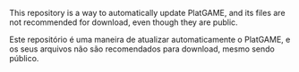 This repository is a way to automatically update PlatGAME, and its files are not recommended for download, even though they are public.

Este repositório é uma maneira de atualizar automaticamente o PlatGAME, e os seus arquivos não são recomendados para download, mesmo sendo público.
